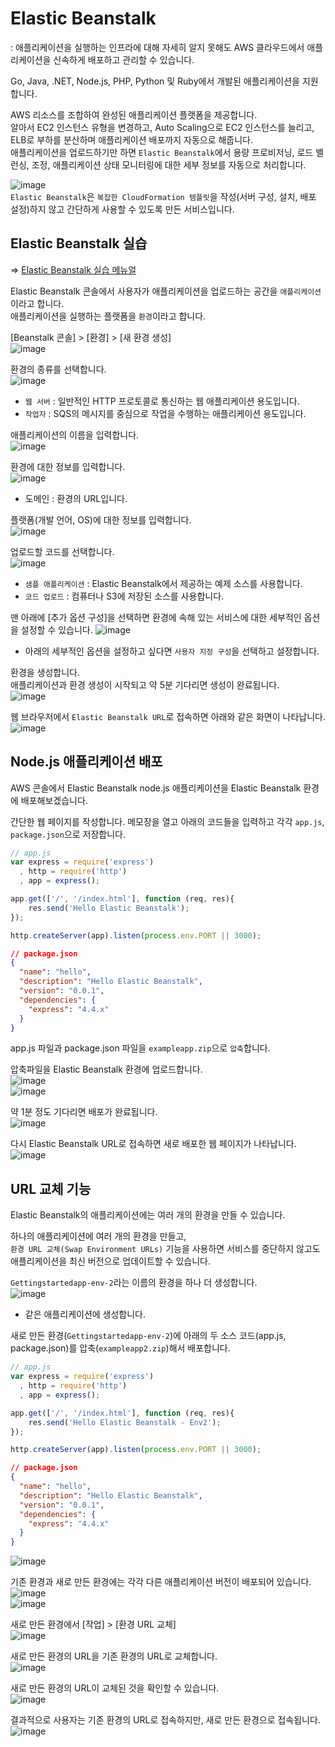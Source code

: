 # Elastic Beanstalk

: 애플리케이션을 실행하는 인프라에 대해 자세히 알지 못해도 AWS 클라우드에서 애플리케이션을 신속하게 배포하고 관리할 수 있습니다.

Go, Java, .NET, Node.js, PHP, Python 및 Ruby에서 개발된 애플리케이션을 지원합니다.

AWS 리소스를 조합하여 완성된 애플리케이션 플랫폼을 제공합니다.   
알아서 EC2 인스턴스 유형을 변경하고, Auto Scaling으로 EC2 인스턴스를 늘리고, ELB로 부하를 분산하며 애플리케이션 배포까지 자동으로 해줍니다.   
애플리케이션을 업로드하기만 하면 `Elastic Beanstalk`에서 용량 프로비저닝, 로드 밸런싱, 조정, 애플리케이션 상태 모니터링에 대한 세부 정보를 자동으로 처리합니다.

![image](https://user-images.githubusercontent.com/43658658/147871125-fdd62cf7-faca-44a9-94f5-3ccc6ced1ef9.png)   
`Elastic Beanstalk`은 `복잡한 CloudFormation 템플릿`을 작성(서버 구성, 설치, 배포 설정)하지 않고 간단하게 사용할 수 있도록 만든 서비스입니다.

## Elastic Beanstalk 실습

=> [Elastic Beanstalk 실습 메뉴얼](https://docs.aws.amazon.com/ko_kr/elasticbeanstalk/latest/dg/GettingStarted.html)

Elastic Beanstalk 콘솔에서 사용자가 애플리케이션을 업로드하는 공간을 `애플리케이션`이라고 합니다.   
애플리케이션을 실행하는 플랫폼을 `환경`이라고 합니다.

[Beanstalk 콘솔] > [환경] > [새 환경 생성]   
![image](https://user-images.githubusercontent.com/43658658/147894057-54574d02-2f5c-4384-847a-4e66f8729fef.png)

환경의 종류를 선택합니다.   
![image](https://user-images.githubusercontent.com/43658658/147894167-a10d07a7-12d8-4fbb-856a-b3f9d9c80609.png)   
* `웹 서버` : 일반적인 HTTP 프로토콜로 통신하는 웹 애플리케이션 용도입니다.
* `작업자` : SQS의 메시지를 중심으로 작업을 수행하는 애플리케이션 용도입니다.

애플리케이션의 이름을 입력합니다.   
![image](https://user-images.githubusercontent.com/43658658/147894114-dc5f7f90-678d-41a7-a6ec-9bd3d2ff135e.png)

환경에 대한 정보를 입력합니다.   
![image](https://user-images.githubusercontent.com/43658658/147894191-8a30e87c-f0d4-4f1c-995a-aa7eff3808e1.png)   
* 도메인 : 환경의 URL입니다.

플랫폼(개발 언어, OS)에 대한 정보를 입력합니다.   
![image](https://user-images.githubusercontent.com/43658658/147894289-b8eb4178-0e29-4f06-88d0-20ca178b927b.png)   

업로드할 코드를 선택합니다.   
![image](https://user-images.githubusercontent.com/43658658/147894326-99fbf7c3-c970-4762-9fb7-8b365659d401.png)   
* `샘플 애플리케이션` : Elastic Beanstalk에서 제공하는 예제 소스를 사용합니다.
* `코드 업로드` : 컴퓨터나 S3에 저장된 소스를 사용합니다.

맨 아래에 [추가 옵션 구성]을 선택하면 환경에 속해 있는 서비스에 대한 세부적인 옵션을 설정할 수 있습니다.
![image](https://user-images.githubusercontent.com/43658658/147894492-6ee58ea2-859b-4b03-8e07-778985c36dc0.png)   
* 아래의 세부적인 옵션을 설정하고 싶다면 `사용자 지정 구성`을 선택하고 설정합니다.

환경을 생성합니다.   
애플리케이션과 환경 생성이 시작되고 약 5분 기다리면 생성이 완료됩니다.   
![image](https://user-images.githubusercontent.com/43658658/147894664-20e6ebc7-b230-4dee-9741-a7e7d43e8fa5.png)

웹 브라우저에서 `Elastic Beanstalk URL`로 접속하면 아래와 같은 화면이 나타납니다.   
![image](https://user-images.githubusercontent.com/43658658/147894668-815462d7-5a9f-4d74-89bf-16461ad66dc5.png)

## Node.js 애플리케이션 배포

AWS 콘솔에서 Elastic Beanstalk node.js 애플리케이션을 Elastic Beanstalk 환경에 배포해보겠습니다.

간단한 웹 페이지를 작성합니다. 메모장을 열고 아래의 코드들을 입력하고 각각 `app.js`, `package.json`으로 저장합니다.

``` javascript
// app.js
var express = require('express')
  , http = require('http')
  , app = express();

app.get(['/', '/index.html'], function (req, res){
    res.send('Hello Elastic Beanstalk');
});

http.createServer(app).listen(process.env.PORT || 3000);
```

``` json
// package.json
{
  "name": "hello",
  "description": "Hello Elastic Beanstalk",
  "version": "0.0.1",
  "dependencies": {
    "express": "4.4.x"
  }
}
```

app.js 파일과 package.json 파일을 `exampleapp.zip`으로 `압축`합니다.

압축파일을 Elastic Beanstalk 환경에 업로드합니다.   
![image](https://user-images.githubusercontent.com/43658658/147894872-0fab07f1-ba57-4ab5-8a0d-ae1799a54c9e.png)   
![image](https://user-images.githubusercontent.com/43658658/147894883-19f53037-3fde-4b9f-bd82-1745b3903945.png)

약 1분 정도 기다리면 배포가 완료됩니다.   
![image](https://user-images.githubusercontent.com/43658658/147894954-9ec0c041-6e94-42b7-ab32-5bc901a44908.png)

다시 Elastic Beanstalk URL로 접속하면 새로 배포한 웹 페이지가 나타납니다.   
![image](https://user-images.githubusercontent.com/43658658/147894959-d4a89177-3338-4f3a-b2ba-f6ac502e052c.png)

## URL 교체 기능

Elastic Beanstalk의 애플리케이션에는 여러 개의 환경을 만들 수 있습니다.   

하나의 애플리케이션에 여러 개의 환경을 만들고,   
`환경 URL 교체(Swap Environment URLs)` 기능을 사용하면 서비스를 중단하지 않고도 애플리케이션을 최신 버전으로 업데이트할 수 있습니다.

`Gettingstartedapp-env-2`라는 이름의 환경을 하나 더 생성합니다.   
![image](https://user-images.githubusercontent.com/43658658/147896505-17d022e5-6f74-46f4-97cb-a5ac5875924b.png)   
* 같은 애플리케이션에 생성합니다.

새로 만든 환경(`Gettingstartedapp-env-2`)에 아래의 두 소스 코드(app.js, package.json)를 압축(`exampleapp2.zip`)해서 배포합니다.   
``` javascript
// app.js
var express = require('express')
  , http = require('http')
  , app = express();

app.get(['/', '/index.html'], function (req, res){
    res.send('Hello Elastic Beanstalk - Env2');
});

http.createServer(app).listen(process.env.PORT || 3000);
```

``` json
// package.json
{
  "name": "hello",
  "description": "Hello Elastic Beanstalk",
  "version": "0.0.1",
  "dependencies": {
    "express": "4.4.x"
  }
}
```

![image](https://user-images.githubusercontent.com/43658658/147896526-fae0d7e3-a3b3-4e07-a5bf-c60f304908b5.png)

기존 환경과 새로 만든 환경에는 각각 다른 애플리케이션 버전이 배포되어 있습니다.   
![image](https://user-images.githubusercontent.com/43658658/147894959-d4a89177-3338-4f3a-b2ba-f6ac502e052c.png)   
![image](https://user-images.githubusercontent.com/43658658/147896662-700e55aa-1766-418b-9c6a-39e0a084ca2e.png)

새로 만든 환경에서 [작업] > [환경 URL 교체]   
![image](https://user-images.githubusercontent.com/43658658/147896652-07cb145f-2784-4172-8956-716c2ac2bac2.png)

새로 만든 환경의 URL을 기존 환경의 URL로 교체합니다.   
![image](https://user-images.githubusercontent.com/43658658/147896693-aa7b76a8-38d7-438b-a1ac-2fc43309b5ce.png)

새로 만든 환경의 URL이 교체된 것을 확인할 수 있습니다.   
![image](https://user-images.githubusercontent.com/43658658/147896717-fc75cf85-7deb-4873-bc14-f343db0c4e7a.png)

결과적으로 사용자는 기존 환경의 URL로 접속하지만, 새로 만든 환경으로 접속됩니다.
![image](https://user-images.githubusercontent.com/43658658/147896762-f2bf641a-df96-4ed3-8c73-d251788fa356.png)





